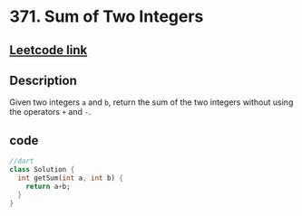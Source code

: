 # 371. Sum of Two Integers

## [Leetcode link](https://leetcode.com/problems/sum-of-two-integers/description/)

## Description

Given two integers `a` and `b`, return the sum of the two integers without using the operators `+` and `-`.

## code
```Dart
//dart
class Solution {
  int getSum(int a, int b) {
    return a+b;
  }
}
```